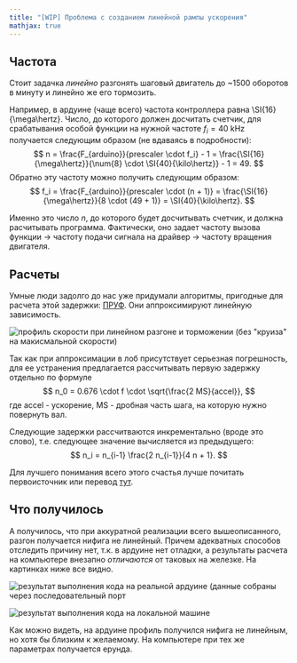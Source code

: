 ```yaml
---
title: "[WIP] Проблема с созданием линейной рампы ускорения"
mathjax: true
---
```


## Частота

Стоит задачка _линейно_ разгонять шаговый двигатель до ~1500 оборотов в минуту и линейно же его тормозить.

Например, в ардуине (чаще всего) частота контроллера равна \SI{16}{\mega\hertz}.
Число, до которого должен досчитать счетчик, для срабатывания особой функции на нужной частоте $f_i = \SI{40}{\kilo\hertz}$ получается следующим образом (не вдаваясь в подробности):
$$
	n = \frac{F_{arduino}}{prescaler \cdot f_i} - 1 = \frac{\SI{16}{\mega\hertz}}{\num{8} \cdot \SI{40}{\kilo\hertz}} - 1 = 49.
$$
Обратно эту частоту можно получить следующим образом:
$$
	f_i = \frac{F_{arduino}}{prescaler \cdot (n + 1)} = \frac{\SI{16}{\mega\hertz}}{8 \cdot (49 + 1)} = \SI{40}{\kilo\hertz}.	
$$

Именно это число $n$, до которого будет досчитывать счетчик, и должна расчитывать программа.
Фактически, оно задает частоту вызова функции -> частоту подачи сигнала на драйвер -> частоту вращения двигателя.

## Расчеты

Умные люди задолго до нас уже придумали алгоритмы, пригодные для расчета этой задержки: [ПРУФ](https://www.embedded.com/design/mcus-processors-and-socs/4006438/Generate-stepper-motor-speed-profiles-in-real-time#).
Они аппроксимируют линейную зависимость.

![профиль скорости при линейном разгоне и торможении (без "круиза" на макисмальной скорости)](http://avrdoc.narod.ru/olderfiles/1/fig446-3-2.jpg)

Так как при аппроксимации в лоб присутствует серьезная погрешность, для ее устранения предлагается рассчитывать первую задержку отдельно по формуле
$$
	n_0 = 0.676 \cdot f \cdot \sqrt{\frac{2 MS}{accel}},
$$
где accel - ускорение, MS - дробная часть шага, на которую нужно повернуть вал.

Следующие задержки рассчитваются инкрементально (вроде это слово), т.е. следующее значение вычисляется из предыдущего:
$$
	n_i = n_{i-1} \frac{2 n_{i-1}}{4 n + 1}.
$$

Для лучшего понимания всего этого счастья лучше почитать первоисточник или перевод [тут](http://avrdoc.narod.ru/index/0-7).

## Что получилось

А получилось, что при аккуратной реализации всего вышеописанного, разгон получается нифига не линейный.
Причем адекватных способов отследить причину нет, т.к. в ардуине нет отладки, а результаты расчета на компьютере внезапно _отличаются_ от таковых на железке.
На картинках ниже все видно.

![результат выполнения кода на реальной ардуине (данные собраны через последовательный порт](https://i.ibb.co/Dt8m5wZ/arduino-set-3-freq.png)

![результат выполнения кода на локальной машине](https://i.ibb.co/7Xvmjwr/calculation.png)

Как можно видеть, на ардуине профиль получился нифига не линейным, но хотя бы близким к желаемому.
На компьютере при тех же параметрах получается ерунда.
